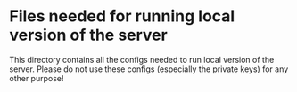 # Files needed for running local version of the server

This directory contains all the configs needed to run local version of the server.
Please do not use these configs (especially the private keys) for any other purpose!
